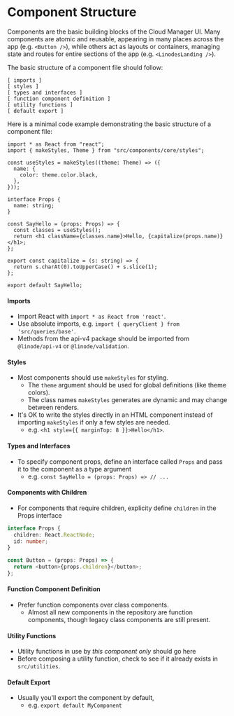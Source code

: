 # Component Structure

Components are the basic building blocks of the Cloud Manager UI. Many components are atomic and reusable, appearing in many places across the app (e.g. `<Button />`), while others act as layouts or containers, managing state and routes for entire sections of the app (e.g. `<LinodesLanding />`).

The basic structure of a component file should follow:

```
[ imports ]
[ styles ]
[ types and interfaces ]
[ function component definition ]
[ utility functions ]
[ default export ]
```

Here is a minimal code example demonstrating the basic structure of a component file:

```tsx
import * as React from "react";
import { makeStyles, Theme } from "src/components/core/styles";

const useStyles = makeStyles((theme: Theme) => ({
  name: {
    color: theme.color.black,
  },
}));

interface Props {
  name: string;
}

const SayHello = (props: Props) => {
  const classes = useStyles();
  return <h1 className={classes.name}>Hello, {capitalize(props.name)}</h1>;
};

export const capitalize = (s: string) => {
  return s.charAt(0).toUpperCase() + s.slice(1);
};

export default SayHello;
```

#### Imports

- Import React with `import * as React from 'react'`.
- Use absolute imports, e.g. `import { queryClient } from 'src/queries/base'`.
- Methods from the api-v4 package should be imported from `@linode/api-v4` or `@linode/validation`.

#### Styles

- Most components should use `makeStyles` for styling.
  - The `theme` argument should be used for global definitions (like theme colors).
  - The class names `makeStyles` generates are dynamic and may change between renders.
- It's OK to write the styles directly in an HTML component instead of importing `makeStyles` if only a few styles are needed.
  - e.g. `<h1 style={{ marginTop: 8 }}>Hello</h1>`.

#### Types and Interfaces

- To specify component props, define an interface called `Props` and pass it to the component as a type argument
  - e.g. `const SayHello = (props: Props) => // ...`

#### Components with Children

- For components that require children, explicity define `children` in the Props interface

```typescript
interface Props {
  children: React.ReactNode;
  id: number;
}

const Button = (props: Props) => {
  return <button>{props.children}</button>;
};
```

#### Function Component Definition

- Prefer function components over class components.
  - Almost all new components in the repository are function components, though legacy class components are still present.

#### Utility Functions

- Utility functions in use by _this component only_ should go here
- Before composing a utility function, check to see if it already exists in `src/utilities`.

#### Default Export

- Usually you'll export the component by default,
  - e.g. `export default MyComponent`
